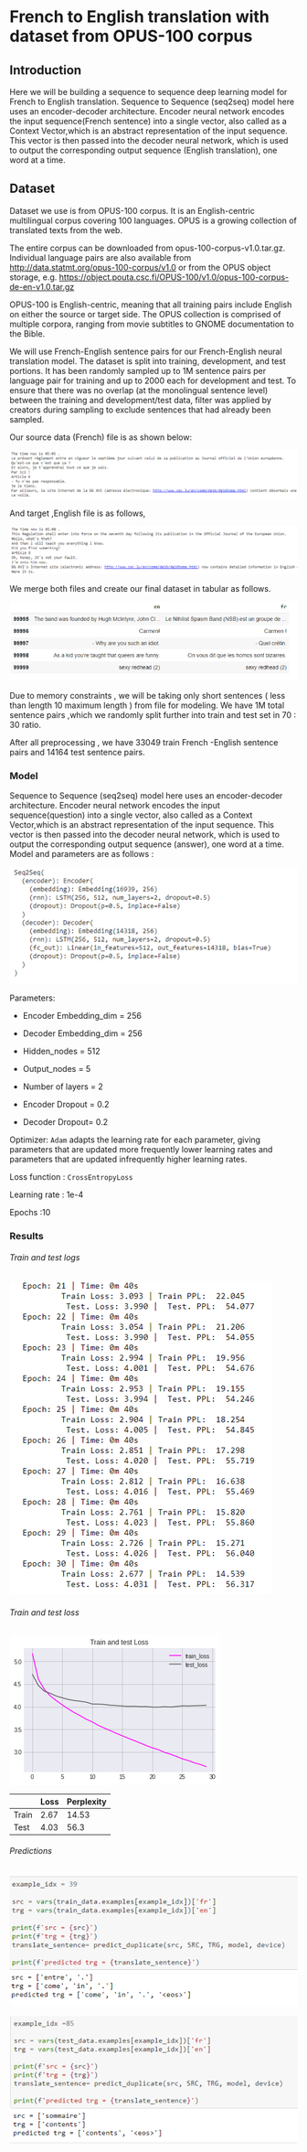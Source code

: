 # French to English translation with dataset from OPUS-100 corpus

## Introduction

Here we will be building a sequence to sequence deep learning model for French to English translation. Sequence to Sequence (seq2seq) model here uses an encoder-decoder architecture. Encoder neural network encodes the input sequence(French sentence) into a single vector, also called as a Context Vector,which is an abstract representation of the input sequence. This vector is then passed into the decoder neural network, which is used to output the corresponding output sequence (English translation), one word at a time.

## Dataset

Dataset we use is from OPUS-100 corpus. It is an English-centric multilingual corpus covering 100 languages. OPUS is a growing collection of translated texts from the web.

The entire corpus can be downloaded from opus-100-corpus-v1.0.tar.gz. Individual language pairs are also available from http://data.statmt.org/opus-100-corpus/v1.0 or from the OPUS object storage, e.g. https://object.pouta.csc.fi/OPUS-100/v1.0/opus-100-corpus-de-en-v1.0.tar.gz 

OPUS-100 is English-centric, meaning that all training pairs include English on either the source or target side. The OPUS collection is comprised of multiple corpora, ranging from movie subtitles to GNOME documentation to the Bible.

We will use French-English sentence pairs for our French-English neural translation model. The dataset is split into training, development, and test portions. It has been randomly sampled up to 1M sentence pairs per language pair for training and up to 2000 each for development and test. To ensure that there was no overlap (at the monolingual sentence level) between the training and development/test data, filter was applied by creators during sampling to exclude sentences that had already been sampled.

Our source data (French) file is as shown below:

![raw_data](README.assets/fr_Set.PNG)

And target ,English file is as follows,

![en_set](README.assets/en_set.PNG)

We merge both files and create our final dataset in tabular as follows.

![final_data](README.assets/final_data.PNG)

Due to memory constraints  , we will be taking only short sentences ( less than length 10 maximum length ) from  file for modeling. We have 1M total sentence pairs ,which we randomly split further into train and test set in 70 : 30 ratio. 

After all preprocessing , we have 33049 train French -English sentence pairs and 14164 test sentence pairs.

### Model

Sequence to Sequence (seq2seq) model here uses an encoder-decoder architecture. Encoder neural network encodes the input sequence(question) into a single vector, also called as a Context Vector,which is an abstract representation of the input sequence. This vector is then passed into the decoder neural network, which is used to output the corresponding output sequence (answer), one word at a time. Model  and parameters are as follows :

![model](README.assets/model.PNG)

Parameters:

- Encoder Embedding_dim = 256

- Decoder Embedding_dim = 256

- Hidden_nodes = 512

- Output_nodes = 5

- Number of layers = 2

- Encoder Dropout = 0.2

- Decoder Dropout= 0.2

  

Optimizer:  `Adam` adapts the learning rate for each parameter, giving parameters that are updated more frequently lower learning rates and parameters that are updated infrequently higher learning rates.

Loss function : `CrossEntropyLoss`

Learning rate : 1e-4

Epochs :10

### Results

###### Train and test logs

![logs](README.assets/logs.PNG)

###### Train and test loss 

![loss](README.assets/loss.png)

|       | Loss | Perplexity |
| ----- | ---- | ---------- |
| Train | 2.67 | 14.53      |
| Test  | 4.03 | 56.3       |

###### Predictions

![](README.assets/predictions.PNG)



![prediction3](README.assets/prediction3.PNG)
